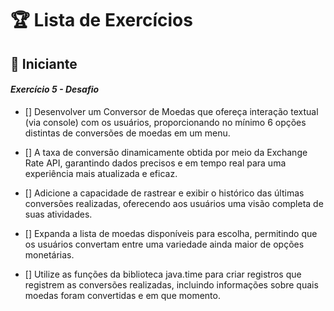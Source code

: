 # 🏆 Lista de Exercícios

## 🔰 Iniciante

#### *Exercício 5 - Desafio*

- [] Desenvolver um Conversor de Moedas que ofereça interação textual (via console) com os usuários, proporcionando no mínimo 6 opções distintas de conversões de moedas em um menu. 

- [] A taxa de conversão dinamicamente obtida por meio da Exchange Rate API, garantindo dados precisos e em tempo real para uma experiência mais atualizada e eficaz.

- [] Adicione a capacidade de rastrear e exibir o histórico das últimas conversões realizadas, oferecendo aos usuários uma visão completa de suas atividades.

- [] Expanda a lista de moedas disponíveis para escolha, permitindo que os usuários convertam entre uma variedade ainda maior de opções monetárias.

- [] Utilize as funções da biblioteca java.time para criar registros que registrem as conversões realizadas, incluindo informações sobre quais moedas foram convertidas e em que momento.